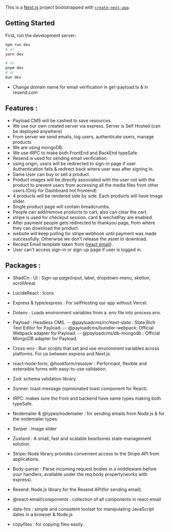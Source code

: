 This is a [Next.js](https://nextjs.org/) project bootstrapped with [`create-next-app`](https://github.com/vercel/next.js/tree/canary/packages/create-next-app).
 
## Getting Started
  
First, run the development server:

```bash
npm run dev
# or
yarn dev

# or
pnpm dev
# or
bun dev
```

- Change domain name for email verification in get-payload.ts & in resend.com

## Features :

- Payload CMS will be cashed to save resources.
- We use our own created server via express. Server is Self Hosted (can be deployed anywhere)
- From server we send emails, log users, authenticate users, manage products
- We are using mongoDB.
- We use tRPC to make both FrontEnd and BackEnd typeSafe.
- Resend is used for sending email verification.
- using origin, users will be redirected to sign-in page if user Authentication fails & redirect back where user was after signing in.
- Same User can buy or sell a product.
- Product images will be directly associated with the user not with the product to prevent users from
  accessing all the media files from other users.(Only for Dashboard not frontend)
- 4 products will be rendered side by side. Each products will have Image slider.
- Single product page will contain breadcrumbs.
- People can add/remove products to cart, also can clear the cart.
- stripe is used for checkout session. card & wechatPay are enabled.
- After payment people gets redirected to thankyou page, from where they can download the product.
- website will keep polling for stripe webhook until payment was made successfully. Otherwise we don't release the asset to download.
- Receipt Email template taken from ([react email](https://demo.react.email/)).
- User can't access sign-in or sign-up page if user is logged in.

## Packages :

- ShadCn : UI : Sign-up page(input, label, dropdown-menu, skelton, scrollArea)

- LucideReact : Icons 

- Express & type/express : For selfHosting our app without Vercel.

- Dotenv : Loads environment variables from a .env file into process.env.

- Payload : Headless CMS.
  -- @payloadcms/richtext-slate : Slate Rich Text Editor for Payload.
  -- @payloadcms/bundler-webpack: Official Webpack adapter for Payload.
  -- @payloadcms/db-mongodb : Official MongoDB adapter for Payload.

- Cross-env : Run scripts that set and use environment variables across platforms. For us between express and Next.js

- react-hook-form, @hookform/resolver : Performant, flexible and extensible forms with easy-to-use validation.
- Zod: schema validation library.
- Sonner: toast message (opinionated toast component for React).

- tRPC: makes sure the front and backend have same types making both typeSafe.

- Nodemailer & @types/nodemailer : for sending emails from Node.js & for the nodemailer types.

- Swiper : Image slider

- Zustand : A small, fast and scalable bearbones state-management solution.

- Stripe: Node library provides convenient access to the Stripe API from applications.

- Body-parser : Parse incoming request bodies in a middleware before your handlers, available under the req.body property(works with express).


- Resend: Node.js library for the Resend API(for sending email).

- @react-email/components : collection of all components in react-email

- date-fns : simple and consistent toolset for manipulating JavaScript dates in a browser & Node.js

- copyfiles : for copying files easily.
